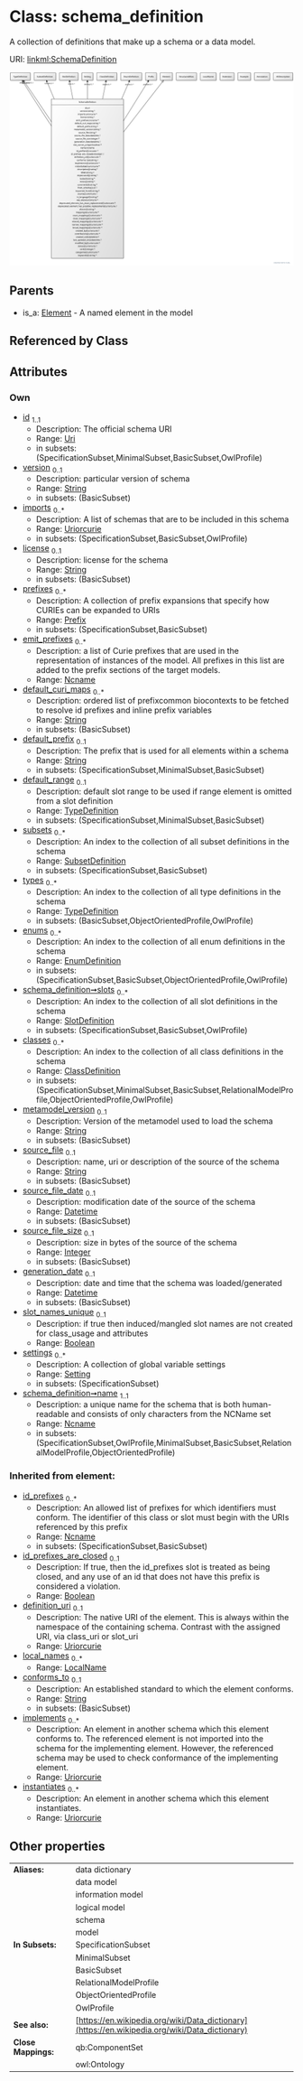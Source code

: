 
# Class: schema_definition


A collection of definitions that make up a schema or a data model.

URI: [linkml:SchemaDefinition](https://w3id.org/linkml/SchemaDefinition)


[![img](images/SchemaDefinition.svg)](images/SchemaDefinition.svg)

## Parents

 *  is_a: [Element](Element.md) - A named element in the model

## Referenced by Class


## Attributes


### Own

 * [id](id.md)  <sub>1..1</sub>
     * Description: The official schema URI
     * Range: [Uri](types/Uri.md)
     * in subsets: (SpecificationSubset,MinimalSubset,BasicSubset,OwlProfile)
 * [version](version.md)  <sub>0..1</sub>
     * Description: particular version of schema
     * Range: [String](types/String.md)
     * in subsets: (BasicSubset)
 * [imports](imports.md)  <sub>0..\*</sub>
     * Description: A list of schemas that are to be included in this schema
     * Range: [Uriorcurie](types/Uriorcurie.md)
     * in subsets: (SpecificationSubset,BasicSubset,OwlProfile)
 * [license](license.md)  <sub>0..1</sub>
     * Description: license for the schema
     * Range: [String](types/String.md)
     * in subsets: (BasicSubset)
 * [prefixes](prefixes.md)  <sub>0..\*</sub>
     * Description: A collection of prefix expansions that specify how CURIEs can be expanded to URIs
     * Range: [Prefix](Prefix.md)
     * in subsets: (SpecificationSubset,BasicSubset)
 * [emit_prefixes](emit_prefixes.md)  <sub>0..\*</sub>
     * Description: a list of Curie prefixes that are used in the representation of instances of the model.  All prefixes in this list are added to the prefix sections of the target models.
     * Range: [Ncname](types/Ncname.md)
 * [default_curi_maps](default_curi_maps.md)  <sub>0..\*</sub>
     * Description: ordered list of prefixcommon biocontexts to be fetched to resolve id prefixes and inline prefix variables
     * Range: [String](types/String.md)
     * in subsets: (BasicSubset)
 * [default_prefix](default_prefix.md)  <sub>0..1</sub>
     * Description: The prefix that is used for all elements within a schema
     * Range: [String](types/String.md)
     * in subsets: (SpecificationSubset,MinimalSubset,BasicSubset)
 * [default_range](default_range.md)  <sub>0..1</sub>
     * Description: default slot range to be used if range element is omitted from a slot definition
     * Range: [TypeDefinition](TypeDefinition.md)
     * in subsets: (SpecificationSubset,MinimalSubset,BasicSubset)
 * [subsets](subsets.md)  <sub>0..\*</sub>
     * Description: An index to the collection of all subset definitions in the schema
     * Range: [SubsetDefinition](SubsetDefinition.md)
     * in subsets: (SpecificationSubset,BasicSubset)
 * [types](types.md)  <sub>0..\*</sub>
     * Description: An index to the collection of all type definitions in the schema
     * Range: [TypeDefinition](TypeDefinition.md)
     * in subsets: (BasicSubset,ObjectOrientedProfile,OwlProfile)
 * [enums](enums.md)  <sub>0..\*</sub>
     * Description: An index to the collection of all enum definitions in the schema
     * Range: [EnumDefinition](EnumDefinition.md)
     * in subsets: (SpecificationSubset,BasicSubset,ObjectOrientedProfile,OwlProfile)
 * [schema_definition➞slots](slot_definitions.md)  <sub>0..\*</sub>
     * Description: An index to the collection of all slot definitions in the schema
     * Range: [SlotDefinition](SlotDefinition.md)
     * in subsets: (SpecificationSubset,BasicSubset,OwlProfile)
 * [classes](classes.md)  <sub>0..\*</sub>
     * Description: An index to the collection of all class definitions in the schema
     * Range: [ClassDefinition](ClassDefinition.md)
     * in subsets: (SpecificationSubset,MinimalSubset,BasicSubset,RelationalModelProfile,ObjectOrientedProfile,OwlProfile)
 * [metamodel_version](metamodel_version.md)  <sub>0..1</sub>
     * Description: Version of the metamodel used to load the schema
     * Range: [String](types/String.md)
     * in subsets: (BasicSubset)
 * [source_file](source_file.md)  <sub>0..1</sub>
     * Description: name, uri or description of the source of the schema
     * Range: [String](types/String.md)
     * in subsets: (BasicSubset)
 * [source_file_date](source_file_date.md)  <sub>0..1</sub>
     * Description: modification date of the source of the schema
     * Range: [Datetime](types/Datetime.md)
     * in subsets: (BasicSubset)
 * [source_file_size](source_file_size.md)  <sub>0..1</sub>
     * Description: size in bytes of the source of the schema
     * Range: [Integer](types/Integer.md)
     * in subsets: (BasicSubset)
 * [generation_date](generation_date.md)  <sub>0..1</sub>
     * Description: date and time that the schema was loaded/generated
     * Range: [Datetime](types/Datetime.md)
     * in subsets: (BasicSubset)
 * [slot_names_unique](slot_names_unique.md)  <sub>0..1</sub>
     * Description: if true then induced/mangled slot names are not created for class_usage and attributes
     * Range: [Boolean](types/Boolean.md)
 * [settings](settings.md)  <sub>0..\*</sub>
     * Description: A collection of global variable settings
     * Range: [Setting](Setting.md)
     * in subsets: (SpecificationSubset)
 * [schema_definition➞name](schema_definition_name.md)  <sub>1..1</sub>
     * Description: a unique name for the schema that is both human-readable and consists of only characters from the NCName set
     * Range: [Ncname](types/Ncname.md)
     * in subsets: (SpecificationSubset,OwlProfile,MinimalSubset,BasicSubset,RelationalModelProfile,ObjectOrientedProfile)

### Inherited from element:

 * [id_prefixes](id_prefixes.md)  <sub>0..\*</sub>
     * Description: An allowed list of prefixes for which identifiers must conform. The identifier of this class or slot must begin with the URIs referenced by this prefix
     * Range: [Ncname](types/Ncname.md)
     * in subsets: (SpecificationSubset,BasicSubset)
 * [id_prefixes_are_closed](id_prefixes_are_closed.md)  <sub>0..1</sub>
     * Description: If true, then the id_prefixes slot is treated as being closed, and any use of an id that does not have this prefix is considered a violation.
     * Range: [Boolean](types/Boolean.md)
 * [definition_uri](definition_uri.md)  <sub>0..1</sub>
     * Description: The native URI of the element. This is always within the namespace of the containing schema. Contrast with the assigned URI, via class_uri or slot_uri
     * Range: [Uriorcurie](types/Uriorcurie.md)
 * [local_names](local_names.md)  <sub>0..\*</sub>
     * Range: [LocalName](LocalName.md)
 * [conforms_to](conforms_to.md)  <sub>0..1</sub>
     * Description: An established standard to which the element conforms.
     * Range: [String](types/String.md)
     * in subsets: (BasicSubset)
 * [implements](implements.md)  <sub>0..\*</sub>
     * Description: An element in another schema which this element conforms to. The referenced element is not imported into the schema for the implementing element. However, the referenced schema may be used to check conformance of the implementing element.
     * Range: [Uriorcurie](types/Uriorcurie.md)
 * [instantiates](instantiates.md)  <sub>0..\*</sub>
     * Description: An element in another schema which this element instantiates.
     * Range: [Uriorcurie](types/Uriorcurie.md)

## Other properties

|  |  |  |
| --- | --- | --- |
| **Aliases:** | | data dictionary |
|  | | data model |
|  | | information model |
|  | | logical model |
|  | | schema |
|  | | model |
| **In Subsets:** | | SpecificationSubset |
|  | | MinimalSubset |
|  | | BasicSubset |
|  | | RelationalModelProfile |
|  | | ObjectOrientedProfile |
|  | | OwlProfile |
| **See also:** | | [https://en.wikipedia.org/wiki/Data_dictionary](https://en.wikipedia.org/wiki/Data_dictionary) |
| **Close Mappings:** | | qb:ComponentSet |
|  | | owl:Ontology |

